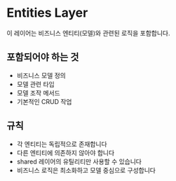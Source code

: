 # Entities Layer

이 레이어는 비즈니스 엔티티(모델)와 관련된 로직을 포함합니다.

## 포함되어야 하는 것
- 비즈니스 모델 정의
- 모델 관련 타입
- 모델 조작 메서드
- 기본적인 CRUD 작업

## 규칙
- 각 엔티티는 독립적으로 존재합니다
- 다른 엔티티에 의존하지 않아야 합니다
- shared 레이어의 유틸리티만 사용할 수 있습니다
- 비즈니스 로직은 최소화하고 모델 중심으로 구성합니다
